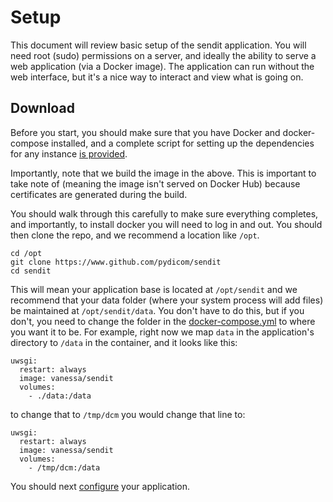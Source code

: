 # Setup

This document will review basic setup of the sendit application. You will need root (sudo) permissions on a server, and ideally the ability to serve a web application (via a Docker image). The application can run without the web interface, but it's a nice way to interact and view what is going on.


## Download
Before you start, you should make sure that you have Docker and docker-compose installed, and a complete script for setting up the dependencies for any instance [is provided](scripts/prepare_instance.sh). 

Importantly, note that we build the image in the above. This is important to take note of (meaning the image isn't served on Docker Hub) because certificates are generated during the build.

You should walk through this carefully to make sure everything completes, and importantly, to install docker you will need to log in and out. You should then clone the repo, and we recommend a location like `/opt`.

```
cd /opt
git clone https://www.github.com/pydicom/sendit
cd sendit
```

This will mean your application base is located at `/opt/sendit` and we recommend that your data folder (where your system process will add files) be maintained at `/opt/sendit/data`. You don't have to do this, but if you don't, you need to change the folder in the [docker-compose.yml](docker-compose.yml) to where you want it to be. For example, right now we map `data` in the application's directory to `/data` in the container, and it looks like this:

```
uwsgi:
  restart: always
  image: vanessa/sendit
  volumes:
    - ./data:/data
```

to change that to `/tmp/dcm` you would change that line to:

```
uwsgi:
  restart: always
  image: vanessa/sendit
  volumes:
    - /tmp/dcm:/data
```


You should next [configure](config.md) your application.

